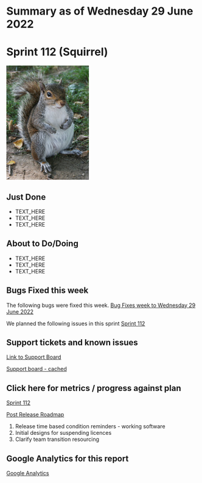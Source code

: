 # Summary as of Wednesday 29 June 2022 

# Sprint 112 (Squirrel)

![Nickomargolies at English Wikipedia, CC BY-SA 3.0 <http://creativecommons.org/licenses/by-sa/3.0/>, via Wikimedia Commons](graphs/squirrel2.jpg)

## Just Done
* TEXT_HERE
* TEXT_HERE
* TEXT_HERE

## About to Do/Doing
* TEXT_HERE
* TEXT_HERE
* TEXT_HERE

## Bugs Fixed this week
The following bugs were fixed this week.
[Bug Fixes week to Wednesday 29 June 2022](graphs/bugs29062022.png)

We planned the following issues in this sprint 
[Sprint 112](graphs/sprint29062022.png)

## Support tickets and known issues
[Link to Support Board](https://collaboration.homeoffice.gov.uk/jira/secure/RapidBoard.jspa?rapidView=1717&selectedIssue=ASSB-253)

[Support board - cached](graphs/supportBoard29062022.png)

## Click here for metrics / progress against plan
[Sprint 112](graphs/progress29062022.png)

[Post Release Roadmap](graphs/roadmap29062022.png)

1. Release time based condition reminders - working software 
2. Initial designs for suspending licences 
3. Clarify team transition resourcing 

## Google Analytics for this report
[Google Analytics](graphs/GA29062022.png)

